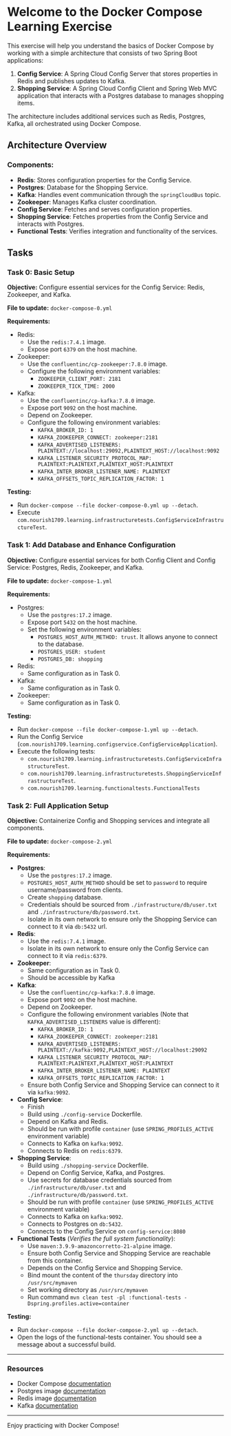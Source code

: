 # Welcome to the Docker Compose Learning Exercise

This exercise will help you understand the basics of Docker Compose by working with a simple architecture that consists
of two Spring Boot applications:

1. **Config Service**: A Spring Cloud Config Server that stores properties in Redis and publishes updates to Kafka.
2. **Shopping Service**: A Spring Cloud Config Client and Spring Web MVC application that interacts with a Postgres
   database to manages shopping items.

The architecture includes additional services such as Redis, Postgres, Kafka, all orchestrated using Docker Compose.

## Architecture Overview

### Components:

- **Redis**: Stores configuration properties for the Config Service.
- **Postgres**: Database for the Shopping Service.
- **Kafka**: Handles event communication through the `springCloudBus` topic.
- **Zookeeper**: Manages Kafka cluster coordination.
- **Config Service**: Fetches and serves configuration properties.
- **Shopping Service**: Fetches properties from the Config Service and interacts with Postgres.
- **Functional Tests**: Verifies integration and functionality of the services.

## Tasks

### Task 0: Basic Setup

**Objective:** Configure essential services for the Config Service: Redis, Zookeeper, and Kafka.

**File to update:** `docker-compose-0.yml`

**Requirements:**

- Redis:
    - Use the `redis:7.4.1` image.
    - Expose port `6379` on the host machine.
- Zookeeper:
    - Use the `confluentinc/cp-zookeeper:7.8.0` image.
    - Configure the following environment variables:
        - `ZOOKEEPER_CLIENT_PORT: 2181`
        - `ZOOKEEPER_TICK_TIME: 2000`
- Kafka:
    - Use the `confluentinc/cp-kafka:7.8.0` image.
    - Expose port `9092` on the host machine.
    - Depend on Zookeeper.
    - Configure the following environment variables:
        - `KAFKA_BROKER_ID: 1`
        - `KAFKA_ZOOKEEPER_CONNECT: zookeeper:2181`
        - `KAFKA_ADVERTISED_LISTENERS: PLAINTEXT://localhost:29092,PLAINTEXT_HOST://localhost:9092`
        - `KAFKA_LISTENER_SECURITY_PROTOCOL_MAP: PLAINTEXT:PLAINTEXT,PLAINTEXT_HOST:PLAINTEXT`
        - `KAFKA_INTER_BROKER_LISTENER_NAME: PLAINTEXT`
        - `KAFKA_OFFSETS_TOPIC_REPLICATION_FACTOR: 1`

**Testing:**

- Run `docker-compose --file docker-compose-0.yml up --detach`.
- Execute `com.nourish1709.learning.infrastructuretests.ConfigServiceInfrastructureTest`.

### Task 1: Add Database and Enhance Configuration

**Objective:** Configure essential services for both Config Client and Config Service: Postgres, Redis, Zookeeper, and
Kafka.

**File to update:** `docker-compose-1.yml`

**Requirements:**

- Postgres:
    - Use the `postgres:17.2` image.
    - Expose port `5432` on the host machine.
    - Set the following environment variables:
        - `POSTGRES_HOST_AUTH_METHOD: trust`. It allows anyone to connect to the database.
        - `POSTGRES_USER: student`
        - `POSTGRES_DB: shopping`
- Redis:
    - Same configuration as in Task 0.
- Kafka:
    - Same configuration as in Task 0.
- Zookeeper:
    - Same configuration as in Task 0.

**Testing:**

- Run `docker-compose --file docker-compose-1.yml up --detach`.
- Run the Config Service (`com.nourish1709.learning.configservice.ConfigServiceApplication`).
- Execute the following tests:
    - `com.nourish1709.learning.infrastructuretests.ConfigServiceInfrastructureTest`.
    - `com.nourish1709.learning.infrastructuretests.ShoppingServiceInfrastructureTest`.
    - `com.nourish1709.learning.functionaltests.FunctionalTests`

### Task 2: Full Application Setup

**Objective:** Containerize Config and Shopping services and integrate all components.

**File to update:** `docker-compose-2.yml`

**Requirements:**

- **Postgres**:
    - Use the `postgres:17.2` image.
    - `POSTGRES_HOST_AUTH_METHOD` should be set to `password` to require username/password from clients.
    - Create `shopping` database.
    - Credentials should be sourced from `./infrastructure/db/user.txt` and `./infrastructure/db/password.txt`.
    - Isolate in its own network to ensure only the Shopping Service can connect to it via `db:5432` url.
- **Redis**:
    - Use the `redis:7.4.1` image.
    - Isolate in its own network to ensure only the Config Service can connect to it via `redis:6379`.
- **Zookeeper**:
    - Same configuration as in Task 0.
    - Should be accessible by Kafka
- **Kafka**:
    - Use the `confluentinc/cp-kafka:7.8.0` image.
    - Expose port `9092` on the host machine.
    - Depend on Zookeeper.
    - Configure the following environment variables (Note that `KAFKA_ADVERTISED_LISTENERS` value is different):
        - `KAFKA_BROKER_ID: 1`
        - `KAFKA_ZOOKEEPER_CONNECT: zookeeper:2181`
        - `KAFKA_ADVERTISED_LISTENERS: PLAINTEXT://kafka:9092,PLAINTEXT_HOST://localhost:29092`
        - `KAFKA_LISTENER_SECURITY_PROTOCOL_MAP: PLAINTEXT:PLAINTEXT,PLAINTEXT_HOST:PLAINTEXT`
        - `KAFKA_INTER_BROKER_LISTENER_NAME: PLAINTEXT`
        - `KAFKA_OFFSETS_TOPIC_REPLICATION_FACTOR: 1`
    - Ensure both Config Service and Shopping Service can connect to it via `kafka:9092`.
- **Config Service**:
    - Finish
    - Build using `./config-service` Dockerfile.
    - Depend on Kafka and Redis.
    - Should be run with profile `container` (use `SPRING_PROFILES_ACTIVE` environment variable)
    - Connects to Kafka on `kafka:9092`.
    - Connects to Redis on `redis:6379`.
- **Shopping Service**:
    - Build using `./shopping-service` Dockerfile.
    - Depend on Config Service, Kafka, and Postgres.
    - Use secrets for database credentials sourced from `./infrastructure/db/user.txt` and
      `./infrastructure/db/password.txt`.
    - Should be run with profile `container` (use `SPRING_PROFILES_ACTIVE` environment variable)
    - Connects to Kafka on `kafka:9092`.
    - Connects to Postgres on `db:5432`.
    - Connects to the Config Service on `config-service:8080`
- **Functional Tests** (_Verifies the full system functionality_):
    - Use `maven:3.9.9-amazoncorretto-21-alpine` image.
    - Ensure both Config Service and Shopping Service are reachable from this container.
    - Depends on the Config Service and Shopping Service.
    - Bind mount the content of the `thursday` directory into `/usr/src/mymaven`
    - Set working directory as `/usr/src/mymaven`
    - Run command `mvn clean test -pl :functional-tests -Dspring.profiles.active=container`

**Testing:**

- Run `docker-compose --file docker-compose-2.yml up --detach`.
- Open the logs of the functional-tests container. You should see a message about a successful build.

---

### Resources

- Docker Compose [documentation](https://docs.docker.com/compose/)
- Postgres image [documentation](https://hub.docker.com/_/postgres)
- Redis image [documentation](https://hub.docker.com/_/redis)
- Kafka [documentation](https://kafka.apache.org/documentation)

---

Enjoy practicing with Docker Compose!
